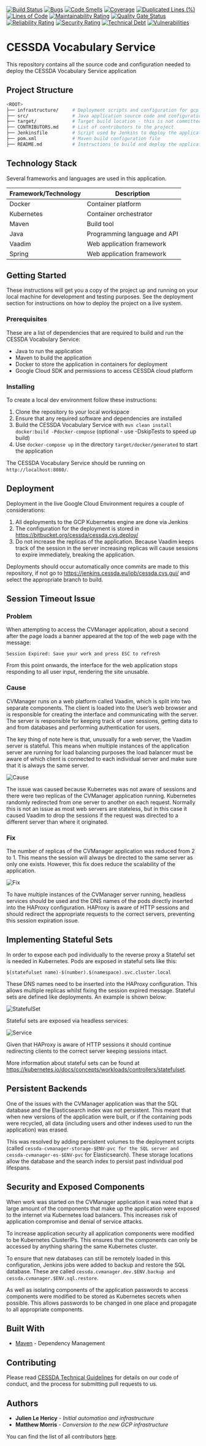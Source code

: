 [![Build Status](https://jenkins.cessda.eu/buildStatus/icon?job=cessda.cvs.gui%2Fmaster)](https://jenkins.cessda.eu/job/cessda.cvs.gui/job/master/)
[![Bugs](https://sonarqube.cessda.eu/api/project_badges/measure?project=eu.cessda.cvmanager%3Acvmanager-gui&metric=bugs)](https://sonarqube.cessda.eu/dashboard?id=eu.cessda.cvmanager%3Acvmanager-gui)
[![Code Smells](https://sonarqube.cessda.eu/api/project_badges/measure?project=eu.cessda.cvmanager%3Acvmanager-gui&metric=code_smells)](https://sonarqube.cessda.eu/dashboard?id=eu.cessda.cvmanager%3Acvmanager-gui)
[![Coverage](https://sonarqube.cessda.eu/api/project_badges/measure?project=eu.cessda.cvmanager%3Acvmanager-gui&metric=coverage)](https://sonarqube.cessda.eu/dashboard?id=eu.cessda.cvmanager%3Acvmanager-gui)
[![Duplicated Lines (%)](https://sonarqube.cessda.eu/api/project_badges/measure?project=eu.cessda.cvmanager%3Acvmanager-gui&metric=duplicated_lines_density)](https://sonarqube.cessda.eu/dashboard?id=eu.cessda.cvmanager%3Acvmanager-gui)
[![Lines of Code](https://sonarqube.cessda.eu/api/project_badges/measure?project=eu.cessda.cvmanager%3Acvmanager-gui&metric=ncloc)](https://sonarqube.cessda.eu/dashboard?id=eu.cessda.cvmanager%3Acvmanager-gui)
[![Maintainability Rating](https://sonarqube.cessda.eu/api/project_badges/measure?project=eu.cessda.cvmanager%3Acvmanager-gui&metric=sqale_rating)](https://sonarqube.cessda.eu/dashboard?id=eu.cessda.cvmanager%3Acvmanager-gui)
[![Quality Gate Status](https://sonarqube.cessda.eu/api/project_badges/measure?project=eu.cessda.cvmanager%3Acvmanager-gui&metric=alert_status)](https://sonarqube.cessda.eu/dashboard?id=eu.cessda.cvmanager%3Acvmanager-gui)
[![Reliability Rating](https://sonarqube.cessda.eu/api/project_badges/measure?project=eu.cessda.cvmanager%3Acvmanager-gui&metric=reliability_rating)](https://sonarqube.cessda.eu/dashboard?id=eu.cessda.cvmanager%3Acvmanager-gui)
[![Security Rating](https://sonarqube.cessda.eu/api/project_badges/measure?project=eu.cessda.cvmanager%3Acvmanager-gui&metric=security_rating)](https://sonarqube.cessda.eu/dashboard?id=eu.cessda.cvmanager%3Acvmanager-gui)
[![Technical Debt](https://sonarqube.cessda.eu/api/project_badges/measure?project=eu.cessda.cvmanager%3Acvmanager-gui&metric=sqale_index)](https://sonarqube.cessda.eu/dashboard?id=eu.cessda.cvmanager%3Acvmanager-gui)
[![Vulnerabilities](https://sonarqube.cessda.eu/api/project_badges/measure?project=eu.cessda.cvmanager%3Acvmanager-gui&metric=vulnerabilities)](https://sonarqube.cessda.eu/dashboard?id=eu.cessda.cvmanager%3Acvmanager-gui)
# CESSDA Vocabulary Service

This repository contains all the source code and configuration needed to deploy the CESSDA Vocabulary Service application

## Project Structure

```bash
<ROOT>
├── infrastructure/		# Deployment scripts and configuration for gcp
├── src/				# Java application source code and configuration
├── target/				# Target build location - this is not committed to Git
├── CONTRIBUTORS.md		# List of contributors to the project
├── Jenkinsfile			# Script used by Jenkins to deploy the application to gcp
├── pom.xml				# Maven build configuration file
├── README.md			# Instructions to build and deploy the application (this file)

```

## Technology Stack

Several frameworks and languages are used in this application.

| Framework/Technology                                 | Description                                              |
| ---------------------------------------------------- | -------------------------------------------------------- |
| Docker                                               | Container platform                                       |
| Kubernetes                                           | Container orchestrator                                   |
| Maven                                                | Build tool                                               |
| Java                                                 | Programming language and API                             |
| Vaadim                                               | Web application framework                                |
| Spring                                               | Web application framework                                |

## Getting Started

These instructions will get you a copy of the project up and running on your local machine for development and testing purposes. See the deployment section for instructions on how to deploy the project on a live system.

### Prerequisites

These are a list of dependencies that are required to build and run the CESSDA Vocabulary Service:

* Java to run the application
* Maven to build the application
* Docker to store the application in containers for deployment
* Google Cloud SDK and permissions to access CESSDA cloud platform

### Installing

To create a local dev environment follow these instructions:

1. Clone the repository to your local workspace
2. Ensure that any required software and dependencies are installed
3. Build the CESSDA Vocabulary Service with `mvn clean install docker:build -Pdocker-compose` (optional - use -DskipTests to speed up build)
4. Use `docker-compose up` in the directory `target/docker/generated` to start the application

The CESSDA Vocabulary Service should be running on `http://localhost:8080/`.

## Deployment

Deployment in the live Google Cloud Environment requires a couple of considerations:

1. All deployments to the GCP Kubernetes engine are done via Jenkins
2. The configuration for the deployment is stored in <https://bitbucket.org/cessda/cessda.cvs.deploy/>
3. Do not increase the replicas of the application. Because Vaadim keeps track of the session in the server increasing replicas will cause sessions to expire immediately, breaking the application.

Deployments should occur automatically once commits are made to this repository, if not go to <https://jenkins.cessda.eu/job/cessda.cvs.gui/> and select the appropriate branch to build.

## Session Timeout Issue

### Problem

When attempting to access the CVManager application, about a second after the page loads a banner appeared at the top of the web page with the message:

`Session Expired: Save your work and press ESC to refresh`

From this point onwards, the interface for the web application stops responding to all user input, rendering the site unusable.

### Cause

CVManager runs on a web platform called Vaadim, which is split into two separate components. The client is loaded into the User’s web browser and is responsible for creating the interface and communicating with the server. The server is responsible for keeping track of user sessions, getting data to and from databases and performing authentication for users.

The key thing of note here is that, unusually for a web server, the Vaadim server is stateful. This means when multiple instances of the application server are running for load balancing purposes the load balancer must be aware of which client is connected to each individual server and make sure that it is always the same server.

![Cause](images/Cause.png)

The issue was caused because Kubernetes was not aware of sessions and there were two replicas of the CVManager application running. Kubernetes randomly redirected from one server to another on each request. Normally this is not an issue as most web servers are stateless, but in this case it caused Vaadim to drop the sessions if the request was directed to a different server than where it originated.

### Fix

The number of replicas of the CVManager application was reduced from 2 to 1. This means the session will always be directed to the same server as only one exists. However, this fix does reduce the scalability of the application.

![Fix](images/Fix.png)

To have multiple instances of the CVManager server running, headless services should be used and the DNS names of the pods directly inserted into the HAProxy configuration. HAProxy is aware of HTTP sessions and should redirect the appropriate requests to the correct servers, preventing this session expiration issue.

## Implementing Stateful Sets

In order to expose each pod individually to the reverse proxy a Stateful set is needed in Kubernetes. Pods are exposed in stateful sets like this:

`$(statefulset name)-$(number).$(namespace).svc.cluster.local`

These DNS names need to be inserted into the HAProxy configuration. This allows multiple replicas whilst fixing the session expired message.
Stateful sets are defined like deployments. An example is shown below:

![StatefulSet](images/StatefulSet.png)

Stateful sets are exposed via headless services:

![Service](images/ServiceDefinition.png)

Given that HAProxy is aware of HTTP sessions it should continue redirecting clients to the correct server keeping sessions intact.

More information about stateful sets can be found at <https://kubernetes.io/docs/concepts/workloads/controllers/statefulset>.

## Persistent Backends

One of the issues with the CVManager application was that the SQL database and the Elasticsearch index was not persistent. This meant that when new versions of the application were built, or if the containing pods were recycled, all data (including users and other indexes used to run the application) was erased.

This was resolved by adding persistent volumes to the deployment scripts (called `cessda-cvmanager-storage-$ENV-pvc for the SQL server and cessda-cvmanager-es-$ENV-pvc` for Elasticsearch). These storage locations allow the database and the search index to persist past individual pod lifespans.

## Security and Exposed Components

When work was started on the CVManager application it was noted that a large amount of the components that make up the application were exposed to the internet via Kubernetes load balancers. This increases risk of application compromise and denial of service attacks.

To increase application security all application components were modified to be Kubernetes ClusterIPs. This ensures that the components can only be accessed by anything sharing the same Kubernetes cluster.

To ensure that new databases can still be remotely loaded in this configuration, Jenkins jobs were added to backup and restore the SQL database. These are called `cessda.cvmanager.dev.$ENV.backup and cessda.cvmanager.$ENV.sql.restore`.

As well as isolating components of the application passwords to access components were modified to be stored as Kubernetes secrets when possible. This allows passwords to be changed in one place and propagate to all appropriate components.

## Built With

* [Maven](https://maven.apache.org/) - Dependency Management

## Contributing

Please read [CESSDA Technical Guidelines](https://bitbucket.org/cessda/cessda.guidelines.public/) for details on our code of conduct, and the process for submitting pull requests to us.

## Authors

* **Julien Le Hericy** - *Initial automation and infrastructure*
* **Matthew Morris** - *Conversion to the new GCP infrastructure*

You can find the list of all contributors [here](CONTRIBUTORS.md).
